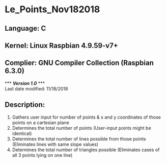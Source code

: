 # Le_Points_Nov182018  
## Language: C
## Kernel: Linux Raspbian 4.9.59-v7+  
## Complier: GNU Compiler Collection (Raspbian 6.3.0)  

*** ***Version 1.0*** ***  
Last date modified: 11/18/2018  

## Description:  
1.  Gathers user input for number of points & x and y coordinates of those points on a cartesian plane  
2.  Determines the total number of points (User-input points might be identical)    
3.  Determines the total number of lines possible from those points (Eliminates lines with same slope values)  
4.  Determines the total number of triangles possible (Eliminates cases of all 3 points lying on one line)  

